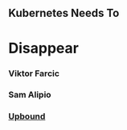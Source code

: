 <!-- .slide: class="center" -->
## Kubernetes Needs To
# Disappear

### Viktor Farcic

### Sam Alipio

### [Upbound](https://upbound.io)
